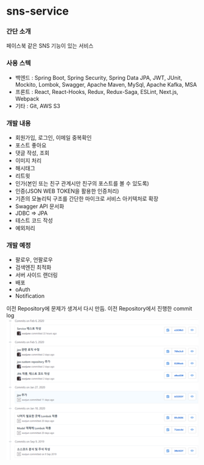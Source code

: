 # sns-service


### 간단 소개
페이스북 같은 SNS 기능이 있는 서비스


### 사용 스텍
- 백엔드 : Spring Boot, Spring Security, Spring Data JPA, JWT, JUnit, Mockito, Lombok, Swagger, Apache Maven, MySql, Apache Kafka, MSA 
- 프론트 : React, React-Hooks, Redux, Redux-Saga, ESLint, Next.js, Webpack 
- 기타 : Git, AWS S3


### 개발 내용
- 회원가입, 로그인, 이메일 중복확인
- 포스트 좋아요
- 댓글 작성, 조회
- 이미지 처리
- 해시태그 
- 리트윗
- 인가(본인 또는 친구 관계시만 친구의 포스트를 볼 수 있도록)
- 인증(JSON WEB TOKEN을 활용한 인증처리)
- 기존의 모놀리틱 구조를 간단한 마이크로 서비스 아키텍처로 확장
- Swagger API 문서화
- JDBC => JPA
- 테스트 코드 작성
- 예외처리


### 개발 예정
- 팔로우, 언팔로우
- 검색엔진 최적화
- 서버 사이드 랜더링
- 배포
- oAuth
- Notification


이전 Repository에 문제가 생겨서 다시 만듬. 이전 Repository에서 진행한 commit log
![Alt text](./readme-img/commit.png)
